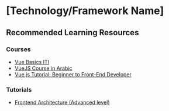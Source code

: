 # [Technology/Framework Name]

## Recommended Learning Resources

### Courses
- [Vue Basics ITI](https://drive.google.com/drive/folders/1RByh4pPDZR2S1Wjkb2j3Kkbjp8L1bIHf)
- [VueJS Course in Arabic](https://www.youtube.com/playlist?list=PLsGw2CukNXpbtx_EbWJ8HlBr9cbWf1YJE)
- [Vue.js Tutorial: Beginner to Front-End Developer](https://www.youtube.com/watch?v=1GNsWa_EZdw)

### Tutorials
- [Frontend Architecture (Advanced level)](https://www.youtube.com/@d.zhiganov)